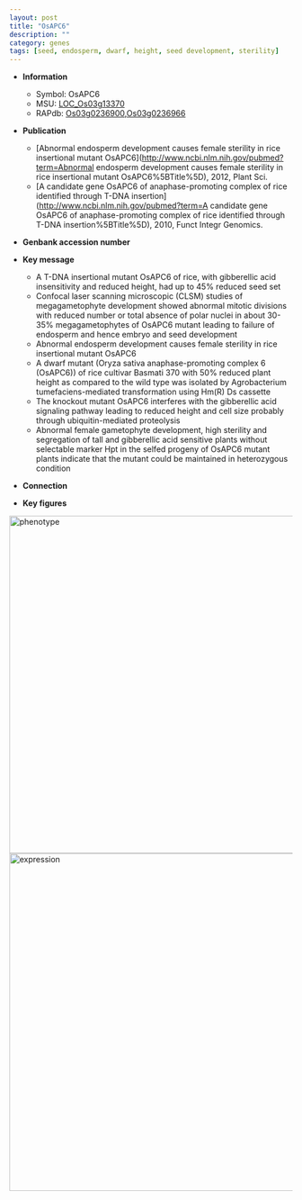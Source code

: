 ```yaml
---
layout: post
title: "OsAPC6"
description: ""
category: genes
tags: [seed, endosperm, dwarf, height, seed development, sterility]
---
```


* **Information**  
    + Symbol: OsAPC6  
    + MSU: [LOC_Os03g13370](http://rice.plantbiology.msu.edu/cgi-bin/ORF_infopage.cgi?orf=LOC_Os03g13370)  
    + RAPdb: [Os03g0236900](http://rapdb.dna.affrc.go.jp/viewer/gbrowse_details/irgsp1?name=Os03g0236900),[Os03g0236966](http://rapdb.dna.affrc.go.jp/viewer/gbrowse_details/irgsp1?name=Os03g0236966)  

* **Publication**  
    + [Abnormal endosperm development causes female sterility in rice insertional mutant OsAPC6](http://www.ncbi.nlm.nih.gov/pubmed?term=Abnormal endosperm development causes female sterility in rice insertional mutant OsAPC6%5BTitle%5D), 2012, Plant Sci.
    + [A candidate gene OsAPC6 of anaphase-promoting complex of rice identified through T-DNA insertion](http://www.ncbi.nlm.nih.gov/pubmed?term=A candidate gene OsAPC6 of anaphase-promoting complex of rice identified through T-DNA insertion%5BTitle%5D), 2010, Funct Integr Genomics.

* **Genbank accession number**  

* **Key message**  
    + A T-DNA insertional mutant OsAPC6 of rice, with gibberellic acid insensitivity and reduced height, had up to 45% reduced seed set
    + Confocal laser scanning microscopic (CLSM) studies of megagametophyte development showed abnormal mitotic divisions with reduced number or total absence of polar nuclei in about 30-35% megagametophytes of OsAPC6 mutant leading to failure of endosperm and hence embryo and seed development
    + Abnormal endosperm development causes female sterility in rice insertional mutant OsAPC6
    + A dwarf mutant (Oryza sativa anaphase-promoting complex 6 (OsAPC6)) of rice cultivar Basmati 370 with 50% reduced plant height as compared to the wild type was isolated by Agrobacterium tumefaciens-mediated transformation using Hm(R) Ds cassette
    + The knockout mutant OsAPC6 interferes with the gibberellic acid signaling pathway leading to reduced height and cell size probably through ubiquitin-mediated proteolysis
    + Abnormal female gametophyte development, high sterility and segregation of tall and gibberellic acid sensitive plants without selectable marker Hpt in the selfed progeny of OsAPC6 mutant plants indicate that the mutant could be maintained in heterozygous condition

* **Connection**  

* **Key figures**  
<img src="http://ricencode.github.io/images/OsAPC6.pheno.png" alt="phenotype"  style="width: 600px;"/>

<img src="http://ricencode.github.io/images/OsAPC6.exp.png" alt="expression"  style="width: 600px;"/>


